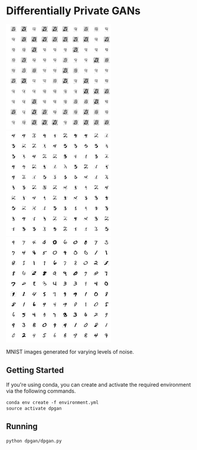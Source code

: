 # Differentially Private GANs

<img src="images/example_worst.png" width="285px"><img src="images/example_moderate.png" width="285px"><img src="images/example_best.png" width="285px">

MNIST images generated for varying levels of noise.

## Getting Started

If you're using conda, you can create and activate the required environment via the following commands.

```
conda env create -f environment.yml
source activate dpgan
```

## Running

```
python dpgan/dpgan.py
```

